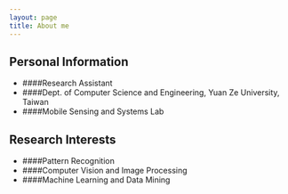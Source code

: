 ```yaml
---
layout: page
title: About me 
---  
```

 
## **Personal Information**
* ####Research Assistant
* ####Dept. of Computer Science and Engineering, Yuan Ze University, Taiwan
* ####Mobile Sensing and Systems Lab

## **Research Interests**
* ####Pattern Recognition
* ####Computer Vision and Image Processing
* ####Machine Learning and Data Mining

